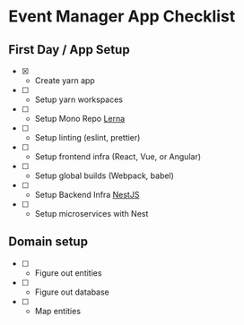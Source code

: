 # Event Manager App Checklist

## First Day / App Setup

- [x] - Create yarn app
- [ ] - Setup yarn workspaces
- [ ] - Setup Mono Repo [Lerna](https://lerna.js.org/)
- [ ] - Setup linting (eslint, prettier)
- [ ] - Setup frontend infra (React, Vue, or Angular)
- [ ] - Setup global builds (Webpack, babel)
- [ ] - Setup Backend Infra [NestJS](https://docs.nestjs.com/microservices/basics)
- [ ] - Setup microservices with Nest

## Domain setup

- [ ] - Figure out entities
- [ ] - Figure out database
- [ ] - Map entities

